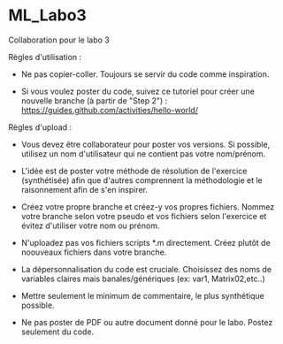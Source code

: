 # ML_Labo3

Collaboration pour le labo 3

Règles d'utilisation :

  - Ne pas copier-coller. Toujours se servir du code comme inspiration.

  - Si vous voulez poster du code, suivez ce tutoriel pour créer une nouvelle branche (à partir de "Step 2") : https://guides.github.com/activities/hello-world/
  
Règles d'upload :

  - Vous devez être collaborateur pour poster vos versions. Si possible, utilisez un nom d'utilisateur qui ne contient pas votre nom/prénom.
  
  - L'idée est de poster votre méthode de résolution de l'exercice (synthétisée) afin que d'autres comprennent la méthodologie et le raisonnement afin de s'en inspirer.
  
  - Créez votre propre branche et créez-y vos propres fichiers. Nommez votre branche selon votre pseudo et vos fichiers selon l'exercice et évitez d'utiliser votre nom ou prénom.
  
  - N'uploadez pas vos fichiers scripts *.m directement. Créez plutôt de noouveaux fichiers dans votre branche.

  - La dépersonnalisation du code est cruciale. Choisissez des noms de variables claires mais banales/génériques (ex: var1, Matrix02,etc..)
  
  - Mettre seulement le minimum de commentaire, le plus synthétique possible.

  - Ne pas poster de PDF ou autre document donné pour le labo. Postez seulement du code.

